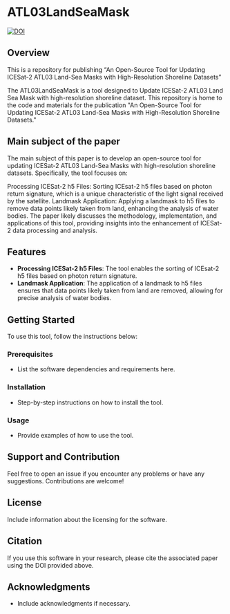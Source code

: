 # ATL03LandSeaMask

[![DOI](https://zenodo.org/badge/678219089.svg)](https://zenodo.org/badge/latestdoi/678219089)


## Overview

This is a repository for publishing “An Open-Source Tool for Updating ICESat-2 ATL03 Land-Sea Masks with High-Resolution Shoreline Datasets”

The ATL03LandSeaMask is a tool designed to Update ICESat-2 ATL03 Land Sea Mask with high-resolution shoreline dataset. This repository is home to the code and materials for the publication "An Open-Source Tool for Updating ICESat-2 ATL03 Land-Sea Masks with High-Resolution Shoreline Datasets."

## Main subject of the paper
The main subject of this paper is to develop an open-source tool for updating ICESat-2 ATL03 Land-Sea Masks with high-resolution shoreline datasets. Specifically, the tool focuses on:

Processing ICESat-2 h5 Files: Sorting ICEsat-2 h5 files based on photon return signature, which is a unique characteristic of the light signal received by the satellite.
Landmask Application: Applying a landmask to h5 files to remove data points likely taken from land, enhancing the analysis of water bodies.
The paper likely discusses the methodology, implementation, and applications of this tool, providing insights into the enhancement of ICESat-2 data processing and analysis.

## Features

- **Processing ICESat-2 h5 Files**: The tool enables the sorting of ICEsat-2 h5 files based on photon return signature.
- **Landmask Application**: The application of a landmask to h5 files ensures that data points likely taken from land are removed, allowing for precise analysis of water bodies.

## Getting Started

To use this tool, follow the instructions below:

### Prerequisites

- List the software dependencies and requirements here.

### Installation

- Step-by-step instructions on how to install the tool.

### Usage

- Provide examples of how to use the tool.

## Support and Contribution

Feel free to open an issue if you encounter any problems or have any suggestions. Contributions are welcome!

## License

Include information about the licensing for the software.

## Citation

If you use this software in your research, please cite the associated paper using the DOI provided above.

## Acknowledgments

- Include acknowledgments if necessary.
